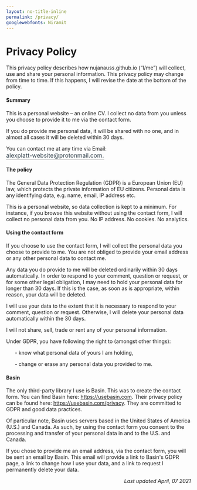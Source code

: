 ```yaml
---
layout: no-title-inline
permalink: /privacy/
googlewebfonts: Niramit
---
```


<style type="text/css">
/*---Tool tip ---*/  
  button.tooltip .tooltiptext {
    visibility: hidden;
    width: 120px;
    background-color: #36454f;
    color: #ebebeb;
    text-align: center;
    border-radius: 6px;
    padding: 5px 0;
    position: absolute;
    z-index: 1;
    top: 150%;
    left: 50%;
    margin-left: -60px;
  }
  
  button.tooltip .tooltiptext::after {
    content: "";
    position: absolute;
    bottom: 100%;
    left: 50%;
    margin-left: -5px;
    border-width: 5px;
    border-style: solid;
    border-color: transparent transparent #36454f transparent;
  }
  
  button.tooltip:hover .tooltiptext {
    visibility: visible;
  }

  /*--- Email ---*/  
  .protect p.inner .tooltip :not(span.tooltiptext) {
    text-indent: -9999px;
    line-height: 0;
  }

  button.tooltip {
    position: relative;
    background-color: transparent;
    border-left: none;
    border-right: none;
    border-top: none;
    border-bottom: 1px dotted black;
    outline:none;
    color: #36454f;
    padding: 0px 0px;
    font-family: inherit;
    font-size: 16px;
  }
  
  .protect p.inner .tooltip:after {
    cursor: pointer;
    content: "\002E" attr(domain) "\002E \006C \0069 \0061 \006D \006E \006F \0074 \006F \0072 \0070 \0040 \0065 \0074 \0069 \0073 \0062 \0065 \0077 \002D \0074 \0074 \0061 \006C \0070 \0078 \0065 \006C \0061";
    text-indent: 0;
    display: block;
    line-height: initial;
    unicode-bidi: bidi-override; direction: rtl
  }
</style>

# Privacy Policy
This privacy policy describes how nujanauss.github.io (“I/me”) will collect, use and share your personal information.
This privacy policy may change from time to time. If this happens, I will revise the date at the bottom  of the policy.

#### Summary 

This is a personal website &ndash; an online CV. I collect no data from you unless you choose to provide it to me via the contact form. 

If you do provide me personal data, it will be shared with no one, and in almost all cases it will be deleted within 30 days.

<div class="protect" role="text" aria-label="My email address is my name, without capitals or spaces, then dash, then the word website. All of this at protonmail dot com.">
  <p class="inner">    
     You can contact me at any time via Email:
     <button onClick="show()" class="tooltip" domain="moc">
       <span id="tooltiptext" class="tooltiptext">Click to copy</span>
     </button> 
  </p>
</div>

#### The policy 

The General Data Protection Regulation (GDPR) is a European Union (EU) law, which protects the private information of
 EU citizens. Personal data is any identifying data, e.g. name, email, IP address etc. 

This is a personal website, so data collection is kept to a minimum. For instance, 
if you browse this website without using the contact form, I will collect no personal data from you. 
No IP address. No cookies. No analytics. 

#### Using the contact form 
If you choose to use the contact form, I will collect the personal data you choose to provide to me. 
You are not obliged to provide your email address or any other personal data to contact me.
 
Any data you do provide to me will be deleted ordinarily within 30 days automatically.
In order to respond to your comment, question or request, or for some other legal obligation, I may need to hold
 your personal data for longer than 30 days.
If this is the case, as soon as is appropriate, within reason, your data will be deleted.
 
I will use your data to the extent that it is necessary to respond to your comment, question or request. 
Otherwise, I will delete your personal data automatically within the 30 days.

I will not share, sell, trade or rent any of your personal information.

Under GDPR, you have following the right to (amongst other things):

&nbsp;&nbsp;&nbsp;&nbsp;&nbsp;&nbsp;- know what personal data of yours I am holding,

&nbsp;&nbsp;&nbsp;&nbsp;&nbsp;&nbsp;- change or erase any personal data you provided to me.

#### Basin

The only third-party library I use is Basin. This was to create the contact form. 
You can find Basin here: <a href="https://usebasin.com/">https://usebasin.com</a>.
Their privacy policy can be found here: <a href="https://usebasin.com/privacy">https://usebasin.com/privacy</a>.
They are committed to GDPR and good data practices.

Of particular note, Basin uses servers based in the United States of America (U.S.) and Canada. As such, by using the 
 contact form you consent to the processing and transfer of your personal data in and to the U.S. and Canada. 

If you chose to provide me an email address, via the contact form, you will be sent an email by Basin. This email
will provide a link to Basin's GDPR page, a link to change how I use your data, and a link to request I 
permanently delete your data.

<div style="text-align: right; font-style: italic;"> 
  Last updated April, 07 2021
</div>

<script>
var name = "alexplatt";
var dash = "-";
var website = "website";
var at = "@";
var domain = "protonmail";
var dot = ".";
var com = "com";
function show() {
  copyToClipboard(name+dash+website+at+domain+dot+com);
  document.getElementById("tooltiptext").innerHTML="Copied!";
  setTimeout(() => {  
    document.getElementById("tooltiptext").innerHTML="Click to copy"; 
    }, 750);
}

function copyToClipboard(text) {
  if (!navigator.clipboard) {
    fallback(text);
    return;
  }
  navigator.clipboard.writeText(text);
}

function fallback(text) {
  var textArea = document.createElement("textarea");
  textArea.value = text;
  
  // Avoid scrolling to bottom
  textArea.style.top = "0";
  textArea.style.left = "0";
  textArea.style.position = "fixed";

  document.body.appendChild(textArea);
  textArea.focus();
  textArea.select();

  try {
    var successful = document.execCommand('copy');
    var msg = successful ? 'successful' : 'unsuccessful';
    console.log('Fallback: Copying text command was ' + msg);
  } catch (err) {
    console.error('Fallback: Oops, unable to copy', err);
  }

  document.body.removeChild(textArea);
}
</script>